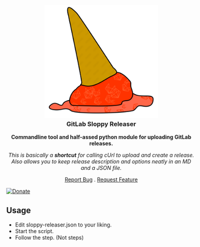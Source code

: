 <div align="center">
<a href="https://github.com/shotwn/GitLab-Sloppy-Releaser"  >
<img src="logo/logo.png" alt="Logo" width="300" height="300" style="margin-bottom:-20px" />
</a>
<h3 align="center">GitLab Sloppy Releaser</h3>

**Commandline tool and half-assed python module for uploading GitLab releases.**

*This is basically a **shortcut** for calling cUrl to upload and create a release. Also allows you to keep release description and options neatly in an MD and a JSON file.*

<a href="https://gitlab.com/shotwn/gitlab-sloopy-releaser/issues">Report Bug</a>
.
<a href="https://gitlab.com/shotwn/gitlab-sloopy-releaser/issues">Request Feature</a>

</div>

[![Donate](https://img.shields.io/badge/Donate-Bitcoin-blue)](https://commerce.coinbase.com/checkout/e7c6e558-6a4b-4731-a5f0-87e1efd7b986)

## Usage
- Edit sloppy-releaser.json to your liking.
- Start the script.
- Follow the step. (Not steps)
